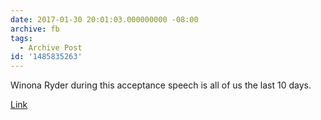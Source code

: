 ```yaml
---
date: 2017-01-30 20:01:03.000000000 -08:00
archive: fb
tags: 
  - Archive Post
id: '1485835263'
---
```


Winona Ryder during this acceptance speech is all of us the last 10 days.

[Link](https://youtu.be/c996ra7Wqn0)
